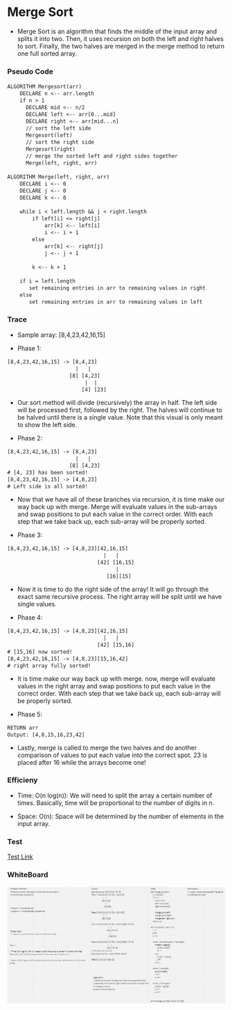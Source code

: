 # Merge Sort
- Merge Sort is an algorithm that finds the middle of the input array and splits it into two. Then, it uses recursion on both the left and right halves to sort. Finally, the two halves are merged in the merge method to return one full sorted array. 
### Pseudo Code
```
ALGORITHM Mergesort(arr)
    DECLARE n <-- arr.length
    if n > 1
      DECLARE mid <-- n/2
      DECLARE left <-- arr[0...mid]
      DECLARE right <-- arr[mid...n]
      // sort the left side
      Mergesort(left)
      // sort the right side
      Mergesort(right)
      // merge the sorted left and right sides together
      Merge(left, right, arr)

ALGORITHM Merge(left, right, arr)
    DECLARE i <-- 0
    DECLARE j <-- 0
    DECLARE k <-- 0

    while i < left.length && j < right.length
        if left[i] <= right[j]
            arr[k] <-- left[i]
            i <-- i + 1
        else
            arr[k] <-- right[j]
            j <-- j + 1
            
        k <-- k + 1

    if i = left.length
       set remaining entries in arr to remaining values in right
    else
       set remaining entries in arr to remaining values in left
```
### Trace 
- Sample array: [8,4,23,42,16,15]

- Phase 1:
```
[8,4,23,42,16,15] -> [8,4,23]
                      |   |      
                    [8] [4,23] 
                         |  |        
                        [4] [23]    
```
- Our sort method will divide (recursively) the array in half. The left side will be processed first, followed by the right. The halves will continue to be halved until there is a single value. Note that this visual is only meant to show the left side. 

- Phase 2:
```
[8,4,23,42,16,15] -> [8,4,23]
                      |   |     
                    [8] [4,23]
# [4, 23] has been sorted!
[8,4,23,42,16,15] -> [4,8,23]
# Left side is all sorted!
```
- Now that we have all of these branches via recursion, it is time make our way back up with merge. Merge will evaluate values in the sub-arrays and swap positions to put each value in the correct order. With each step that we take back up, each sub-array will be properly sorted. 

- Phase 3:
```
[8,4,23,42,16,15] -> [4,8,23][42,16,15]
                               |   |
                             [42] [16,15]
                                   |
                                [16][15]
```
- Now it is time to do the right side of the array! It will go through the exact same recursive process. The right array will be split until we have single values.

- Phase 4:
```
[8,4,23,42,16,15] -> [4,8,23][42,16,15]
                               |   |
                             [42] [15,16]
# [15,16] now sorted!
[8,4,23,42,16,15] -> [4,8,23][15,16,42]
# right array fully sorted! 
```
- It is time make our way back up with merge. now, merge will evaluate values in the right array and swap positions to put each value in the correct order. With each step that we take back up, each sub-array will be properly sorted.
                          
- Phase 5:
```
RETURN arr
Output: [4,8,15,16,23,42]
```
- Lastly, merge is called to merge the two halves and do another comparison of values to put each value into the correct spot. 23 is placed after 16 while the arrays become one!                    

### Efficieny
- Time: O(n log(n)): We will need to split the array a certain number of times. Basically, time will be proportional to the number of digits in n. 

- Space: O(n): Space will be determined by the number of elements in the input array. 

### Test
[Test Link](/code_challenges/merge_sort/tests/test_merge_sort.py)

### WhiteBoard

![](/code_challenges/merge_sort/lab27.JPG)